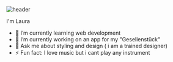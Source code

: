 ![header](https://capsule-render.vercel.app/api?type=slice&color=gradient&height=200&section=header&text=Hi%20there&fontColor=808080&fontSize=80)

I'm Laura
- 🌱 I’m currently learning web development 
- 🔭 I’m currently working on an app for my "Gesellenstück"
- 💬 Ask me about styling and design ( i am a trained designer)
- ⚡ Fun fact: I love music but i cant play any instrument



<!--
**lauravikanis/lauravikanis** is a ✨ _special_ ✨ repository because its `README.md` (this file) appears on your GitHub profile.

Here are some ideas to get you started:


- 👯 I’m looking to collaborate on ...
- 🤔 I’m looking for help with ...
- 📫 How to reach me: ...
- 😄 Pronouns: ...
-->
